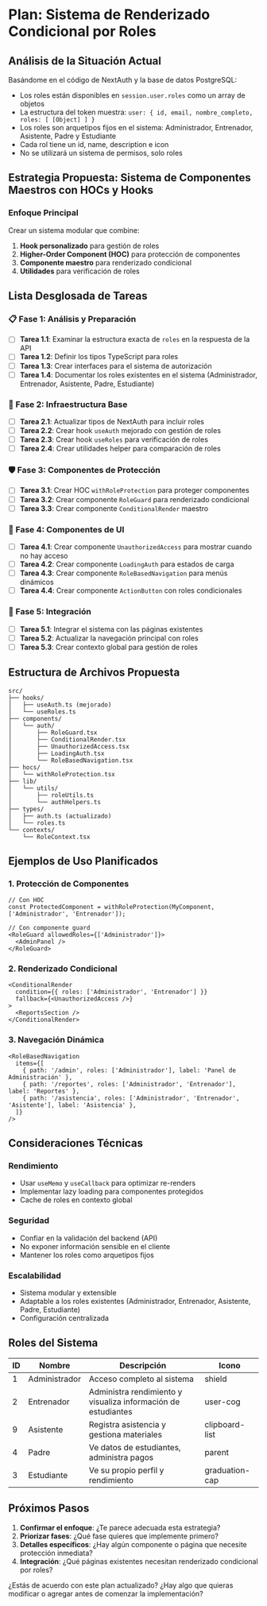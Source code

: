 # Plan: Sistema de Renderizado Condicional por Roles

## Análisis de la Situación Actual

Basándome en el código de NextAuth y la base de datos PostgreSQL:
- Los roles están disponibles en `session.user.roles` como un array de objetos
- La estructura del token muestra: `user: { id, email, nombre_completo, roles: [ [Object] ] }`
- Los roles son arquetipos fijos en el sistema: Administrador, Entrenador, Asistente, Padre y Estudiante
- Cada rol tiene un id, name, description e icon
- No se utilizará un sistema de permisos, solo roles

## Estrategia Propuesta: Sistema de Componentes Maestros con HOCs y Hooks

### Enfoque Principal
Crear un sistema modular que combine:
1. **Hook personalizado** para gestión de roles
2. **Higher-Order Component (HOC)** para protección de componentes
3. **Componente maestro** para renderizado condicional
4. **Utilidades** para verificación de roles

## Lista Desglosada de Tareas

### 📋 Fase 1: Análisis y Preparación
- [ ] **Tarea 1.1**: Examinar la estructura exacta de `roles` en la respuesta de la API
- [ ] **Tarea 1.2**: Definir los tipos TypeScript para roles
- [ ] **Tarea 1.3**: Crear interfaces para el sistema de autorización
- [ ] **Tarea 1.4**: Documentar los roles existentes en el sistema (Administrador, Entrenador, Asistente, Padre, Estudiante)

### 🔧 Fase 2: Infraestructura Base
- [ ] **Tarea 2.1**: Actualizar tipos de NextAuth para incluir roles
- [ ] **Tarea 2.2**: Crear hook `useAuth` mejorado con gestión de roles
- [ ] **Tarea 2.3**: Crear hook `useRoles` para verificación de roles
- [ ] **Tarea 2.4**: Crear utilidades helper para comparación de roles

### 🛡️ Fase 3: Componentes de Protección
- [ ] **Tarea 3.1**: Crear HOC `withRoleProtection` para proteger componentes
- [ ] **Tarea 3.2**: Crear componente `RoleGuard` para renderizado condicional
- [ ] **Tarea 3.3**: Crear componente `ConditionalRender` maestro

### 🎨 Fase 4: Componentes de UI
- [ ] **Tarea 4.1**: Crear componente `UnauthorizedAccess` para mostrar cuando no hay acceso
- [ ] **Tarea 4.2**: Crear componente `LoadingAuth` para estados de carga
- [ ] **Tarea 4.3**: Crear componente `RoleBasedNavigation` para menús dinámicos
- [ ] **Tarea 4.4**: Crear componente `ActionButton` con roles condicionales

### 🔄 Fase 5: Integración
- [ ] **Tarea 5.1**: Integrar el sistema con las páginas existentes
- [ ] **Tarea 5.2**: Actualizar la navegación principal con roles
- [ ] **Tarea 5.3**: Crear contexto global para gestión de roles

## Estructura de Archivos Propuesta

```
src/
├── hooks/
│   ├── useAuth.ts (mejorado)
│   └── useRoles.ts
├── components/
│   └── auth/
│       ├── RoleGuard.tsx
│       ├── ConditionalRender.tsx
│       ├── UnauthorizedAccess.tsx
│       ├── LoadingAuth.tsx
│       └── RoleBasedNavigation.tsx
├── hocs/
│   └── withRoleProtection.tsx
├── lib/
│   └── utils/
│       ├── roleUtils.ts
│       └── authHelpers.ts
├── types/
│   ├── auth.ts (actualizado)
│   └── roles.ts
└── contexts/
    └── RoleContext.tsx
```

## Ejemplos de Uso Planificados

### 1. Protección de Componentes
```tsx
// Con HOC
const ProtectedComponent = withRoleProtection(MyComponent, ['Administrador', 'Entrenador']);

// Con componente guard
<RoleGuard allowedRoles={['Administrador']}>
  <AdminPanel />
</RoleGuard>
```

### 2. Renderizado Condicional
```tsx
<ConditionalRender
  condition={{ roles: ['Administrador', 'Entrenador'] }}
  fallback={<UnauthorizedAccess />}
>
  <ReportsSection />
</ConditionalRender>
```

### 3. Navegación Dinámica
```tsx
<RoleBasedNavigation
  items={[
    { path: '/admin', roles: ['Administrador'], label: 'Panel de Administración' },
    { path: '/reportes', roles: ['Administrador', 'Entrenador'], label: 'Reportes' },
    { path: '/asistencia', roles: ['Administrador', 'Entrenador', 'Asistente'], label: 'Asistencia' },
  ]}
/>
```

## Consideraciones Técnicas

### Rendimiento
- Usar `useMemo` y `useCallback` para optimizar re-renders
- Implementar lazy loading para componentes protegidos
- Cache de roles en contexto global

### Seguridad
- Confiar en la validación del backend (API)
- No exponer información sensible en el cliente
- Mantener los roles como arquetipos fijos

### Escalabilidad
- Sistema modular y extensible
- Adaptable a los roles existentes (Administrador, Entrenador, Asistente, Padre, Estudiante)
- Configuración centralizada

## Roles del Sistema

| ID | Nombre | Descripción | Icono |
|----|--------|-------------|-------|
| 1 | Administrador | Acceso completo al sistema | shield |
| 2 | Entrenador | Administra rendimiento y visualiza información de estudiantes | user-cog |
| 9 | Asistente | Registra asistencia y gestiona materiales | clipboard-list |
| 4 | Padre | Ve datos de estudiantes, administra pagos | parent |
| 3 | Estudiante | Ve su propio perfil y rendimiento | graduation-cap |

## Próximos Pasos

1. **Confirmar el enfoque**: ¿Te parece adecuada esta estrategia?
2. **Priorizar fases**: ¿Qué fase quieres que implemente primero?
3. **Detalles específicos**: ¿Hay algún componente o página que necesite protección inmediata?
4. **Integración**: ¿Qué páginas existentes necesitan renderizado condicional por roles?

¿Estás de acuerdo con este plan actualizado? ¿Hay algo que quieras modificar o agregar antes de comenzar la implementación?